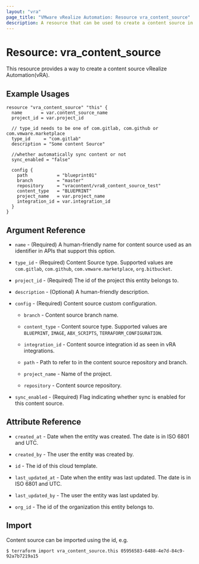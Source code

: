 ```yaml
---
layout: "vra"
page_title: "VMware vRealize Automation: Resource vra_content_source"
description: A resource that can be used to create a content source in vRealize Automation(vRA).
---
```


# Resource: vra\_content_source

This resource provides a way to create a content source vRealize Automation(vRA).

## Example Usages

```hcl
resource "vra_content_source" "this" {
  name       = var.content_source_name
  project_id = var.project_id

  // type_id needs to be one of com.gitlab, com.github or com.vmware.marketplace
  type_id     = "com.gitlab"
  description = "Some content Source"

  //whether automatically sync content or not
  sync_enabled = "false"

  config {
    path           = "blueprint01"
    branch         = "master"
    repository     = "vracontent/vra8_content_source_test"
    content_type   = "BLUEPRINT"
    project_name   = var.project_name
    integration_id = var.integration_id
  }
}
```


## Argument Reference

* `name` - (Required) A human-friendly name for content source used as an identifier in APIs that support this option.

* `type_id` - (Required) Content Source type. Supported values are `com.gitlab`, `com.github`, `com.vmware.marketplace`, `org.bitbucket`.

* `project_id` - (Required) The id of the project this entity belongs to.

* `description` - (Optional) A human-friendly description.

* `config` - (Required) Content source custom configuration.

    * `branch` - Content source branch name.
    
    * `content_type` - Content source type. Supported values are `BLUEPRINT`, `IMAGE`, `ABX_SCRIPTS`, `TERRAFORM_CONFIGURATION`.
    
    * `integration_id` - Content source integration id as seen in vRA integrations. 
    
    * `path` - Path to refer to in the content source repository and branch.
    
    * `project_name` - Name of the project.
    
    * `repository` - Content source repository.

* `sync_enabled` - (Required) Flag indicating whether sync is enabled for this content source.


## Attribute Reference

* `created_at` - Date when the entity was created. The date is in ISO 6801 and UTC.

* `created_by` - The user the entity was created by.

* `id` - The id of this cloud template.

* `last_updated_at` - Date when the entity was last updated. The date is in ISO 6801 and UTC.

* `last_updated_by` - The user the entity was last updated by.

* `org_id` - The id of the organization this entity belongs to.


## Import

Content source can be imported using the id, e.g.

`$ terraform import vra_content_source.this 05956583-6488-4e7d-84c9-92a7b7219a15`
